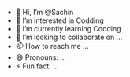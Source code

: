 - 👋 Hi, I’m @Sachin
- 👀 I’m interested in Codding
- 🌱 I’m currently learning Codding
- 💞️ I’m looking to collaborate on ...
- 📫 How to reach me ...
- 😄 Pronouns: ...
- ⚡ Fun fact: ...

<!---
Sachingit07/Sachingit07 is a ✨ special ✨ repository because its `README.md` (this file) appears on your GitHub profile.
You can click the Preview link to take a look at your changes.
--->

